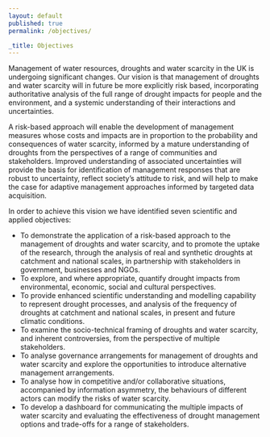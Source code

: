 ```yaml
---
layout: default
published: true
permalink: /objectives/

_title: Objectives
---
```

Management of water resources, droughts and water scarcity in the UK is undergoing significant changes. Our vision is that management of droughts and water scarcity will in future be more explicitly risk based, incorporating authoritative analysis of the full range of drought impacts for people and the environment, and a systemic understanding of their interactions and uncertainties.

A risk-based approach will enable the development of management measures whose costs and impacts are in proportion to the probability and consequences of water scarcity, informed by a mature understanding of droughts from the perspectives of a range of communities and stakeholders. Improved understanding of associated uncertainties will provide the basis for identification of management responses that are robust to uncertainty, reflect society’s attitude to risk, and will help to make the case for adaptive management approaches informed by targeted data acquisition.

In order to achieve this vision we have identified seven scientific and applied objectives:

* To demonstrate the application of a risk-based approach to the management of droughts and water scarcity, and to promote the uptake of the research, through the analysis of real and synthetic droughts at catchment and national scales, in partnership with stakeholders in government, businesses and NGOs.
* To explore, and where appropriate, quantify drought impacts from environmental, economic, social and cultural perspectives.
* To provide enhanced scientific understanding and modelling capability to represent drought processes, and analysis of the frequency of droughts at catchment and national scales, in present and future climatic conditions.
* To examine the socio-technical framing of droughts and water scarcity, and inherent controversies, from the perspective of multiple stakeholders.
* To analyse governance arrangements for management of droughts and water scarcity and explore the opportunities to introduce alternative management arrangements.
* To analyse how in competitive and/or collaborative situations, accompanied by information asymmetry, the behaviours of different actors can modify the risks of water scarcity.
* To develop a dashboard for communicating the multiple impacts of water scarcity and evaluating the effectiveness of drought management options and trade-offs for a range of stakeholders.